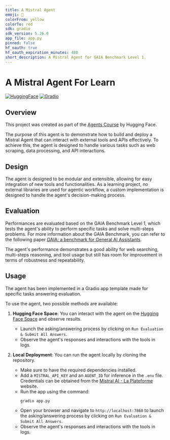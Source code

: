 ```yaml
---
title: A Mistral Agent 
emoji: 🤖
colorFrom: yellow
colorTo: red
sdk: gradio
sdk_version: 5.26.0
app_file: app.py
pinned: false
hf_oauth: true
hf_oauth_expiration_minutes: 480
short_description: A Mistral Agent for GAIA Benchmark Level 1.
---
```


# A Mistral Agent For Learn

[![HuggingFace](https://img.shields.io/badge/HuggingFace-FFD21E?logo=huggingface&logoColor=000)](https://huggingface.co/)
[![Gradio](https://img.shields.io/badge/Gradio-FFA500?logo=gradio&logoColor=fff)](https://gradio.app/)

## Overview
This project was created as part of the [Agents Course](https://huggingface.co/learn/agents-course) by Hugging Face. 

The purpose of this agent is to demonstrate how to build and deploy a Mistral Agent that can interact with external tools and APIs effectively.
To achieve this, the agent is designed to handle various tasks such as web scraping, data processing, and API interactions.

## Design
The agent is designed to be modular and extensible, allowing for easy integration of new tools and functionalities.
As a learning project, no external libraries are used for agentic workflow, a custom implementation is designed to handle the agent's decision-making process.

## Evaluation
Performances are evaluated based on the GAIA Benchmark Level 1, which tests the agent's ability to perform specific tasks and solve multi-steps problems.
For more information about the GAIA Benchmark, you can refer to the following paper [GAIA: a benchmark for General AI Assistants](https://huggingface.co/papers/2311.12983).

The agent's performance demonstrates a good ability for web searching, multi-steps reasoning, and tool usage but still has room for improvement in terms of robustness and repeatability.

## Usage
The agent has been implemented in a Gradio app template made for specific tasks answering evaluation. 

To use the agent, two possible methods are available:

1. **Hugging Face Space**: You can interact with the agent on the [Hugging Face Space](https://huggingface.co/spaces/mriusero/A-Mistral-Agent) and observe results.
    - Launch the asking/answering process by clicking on `Run Evaluation & Submit All Answers`.
    - Observe the agent's responses and interactions with the tools in logs.


2. **Local Deployment**: You can run the agent locally by cloning the repository.
   - Make sure to have the required dependencies installed.
   - Add a `MISTRAL_API_KEY` and an `AGENT_ID` for inference in the `.env` file. Credentials can be obtained from the [Mistral AI - La Plateforme](https://console.mistral.ai/) website.
   - Run the app using the command:
     ```bash
     gradio app.py
     ```
    - Open your browser and navigate to `http://localhost:7860` to launch the asking/answering process by clicking on `Run Evaluation & Submit All Answers`.
    - Observe the agent's responses and interactions with the tools in logs.
     

